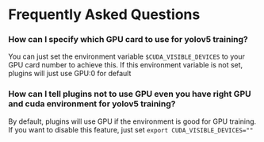 # Frequently Asked Questions

### <div id="q1">How can I specify which GPU card to use for yolov5 training?</div>
You can just set the environment variable `$CUDA_VISIBLE_DEVICES` to your GPU card number to achieve this. If this environment variable is not set, plugins will just use GPU:0 for default

### <div id="q2">How can I tell plugins not to use GPU even you have right GPU and cuda environment for yolov5 training?</div>
By default, plugins will use GPU if the environment is good for GPU training. If you want to disable this feature, just set `export CUDA_VISIBLE_DEVICES=""`
